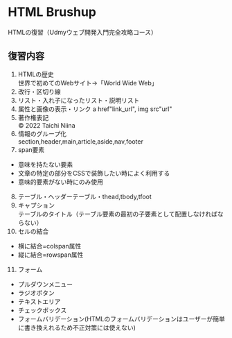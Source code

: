 # HTML Brushup
 HTMLの復習（Udmyウェブ開発入門完全攻略コース）

## 復習内容
1. HTMLの歴史<br>
世界で初めてのWebサイト→「World Wide Web」
2. 改行・区切り線
3. リスト・入れ子になったリスト・説明リスト
4. 属性と画像の表示・リンク
a href"link_url", img src"url"
5. 著作権表記<br>
&copy; 2022 Taichi Niina
6. 情報のグループ化<br>
section,header,main,article,aside,nav,footer
7. span要素<br>
- 意味を持たない要素
- 文章の特定の部分をCSSで装飾したい時によく利用する
- 意味的要素がない時にのみ使用
8. テーブル・ヘッダーテーブル・thead,tbody,tfoot
9. キャプション<br>
テーブルのタイトル（テーブル要素の最初の子要素として配置しなければならない）
10. セルの結合
- 横に結合=colspan属性
- 縦に結合=rowspan属性
11. フォーム
- プルダウンメニュー
- ラジオボタン
- テキストエリア
- チェックボックス
- フォームバリデーション(HTMLのフォームバリデーションはユーザーが簡単に書き換えれるため不正対策には使えない)
